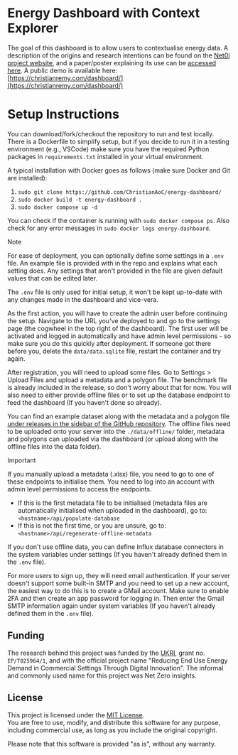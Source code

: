 # Energy Dashboard with Context Explorer

The goal of this dashboard is to allow users to contextualise energy data. A description of the origins and research intentions can be found on the [Net0i project website](https://wp.lancs.ac.uk/net0i/energy-dashboard/), and a paper/poster explaining its use can be [accessed here](https://wp.lancs.ac.uk/net0i/files/2025/06/2025-remy-contextviz.pdf). A public demo is available here: [https://christianremy.com/dashboard/](https://christianremy.com/dashboard/)

# Setup Instructions

You can download/fork/checkout the repository to run and test locally. There is a Dockerfile to simplify setup, but if you decide to run it in a testing environment (e.g., VSCode) make sure you have the required Python packages in `requirements.txt` installed in your virtual environment.

A typical installation with Docker goes as follows (make sure Docker and Git are installed):

1) `sudo git clone https://github.com/ChristianAoC/energy-dashboard/`
2) `sudo docker build -t energy-dashboard .`
3) `sudo docker compose up -d`

You can check if the container is running with `sudo docker compose ps`. Also check for any error messages in `sudo docker logs energy-dashboard`.

> [!NOTE]
> For ease of deployment, you can optionally define some settings in a `.env` file. An example file is provided with in the repo and explains what each setting does.
> Any settings that aren't provided in the file are given default values that can be edited later.
>
> The `.env` file is only used for initial setup, it won't be kept up-to-date with any changes made in the dashboard and vice-vera.

As the first action, you will have to create the admin user before continuing the setup. Navigate to the URL you've deployed to and go to the settings page (the cogwheel in the top right of the dashboard). The first user will be activated and logged in automatically and have admin level permissions - so make sure you do this quickly after deployment. If someone got there before you, delete the `data/data.sqlite` file, restart the container and try again.

After registration, you will need to upload some files. Go to Settings > Upload Files and upload a metadata and a polygon file. The benchmark file is already included in the release, so don't worry about that for now. You will also need to either provide offline files or to set up the database endpoint to feed the dashboard (If you haven't done so already).

You can find an example dataset along with the metadata and a polygon file [under releases in the sidebar of the GitHub repository](https://github.com/ChristianAoC/energy-dashboard/releases/latest). The offline files need to be uploaded onto your server into the `./data/offline/` folder, metadata and polygons can uploaded via the dashboard (or upload along with the offline files into the data folder).

> [!IMPORTANT]
> If you manually upload a metadata (.xlsx) file, you need to go to one of these endpoints to initialise them. You need to log into an account with admin level permissions to access the endpoints.
> - If this is the first metadata file to be initialised (metadata files are automatically initialised when uploaded in the dashboard), go to: `<hostname>/api/populate-database`
> - If this is not the first time, or you are unsure, go to: `<hostname>/api/regenerate-offline-metadata`

If you don't use offline data, you can define Influx database connectors in the system variables under settings (If you haven't already defined them in the `.env` file).

For more users to sign up, they will need email authentication. If your server doesn't support some built-in SMTP and you need to set up a new account, the easiest way to do this is to create a GMail account. Make sure to enable 2FA and then create an app password for logging in. Then enter the Gmail SMTP information again under system variables (If you haven't already defined them in the `.env` file).

## Funding

The research behind this project was funded by the [UKRI](https://gtr.ukri.org/projects?ref=EP%2FT025964%2F1), grant no. `EP/T025964/1`, and with the official project name "Reducing End Use Energy Demand in Commercial Settings Through Digital Innovation". The informal and commonly used name for this project was Net Zero insights.

## License

This project is licensed under the [MIT License](LICENSE).  
You are free to use, modify, and distribute this software for any purpose, including commercial use, as long as you include the original copyright.

Please note that this software is provided "as is", without any warranty.
